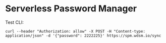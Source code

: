 # Serverless Password Manager

Test CLI:

```
curl --header "Authorization: allow" -X POST -H "Content-type: application/json" -d '{"password": 2222225}' https://spm.wdsm.io/sync
```
